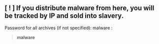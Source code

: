 ## [ ! ] If you distribute malware from here, you will be tracked by IP and sold into slavery.
Password for all archives (if not specified):
malware :
> __malware__
